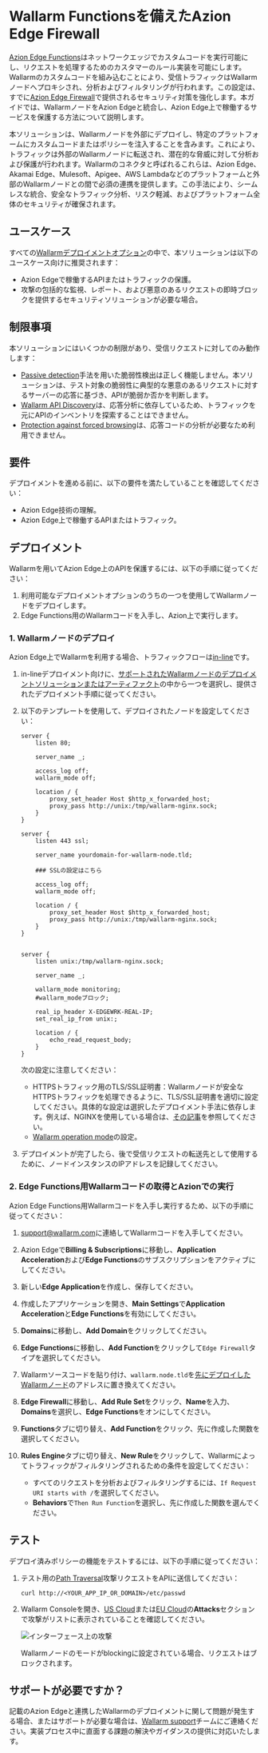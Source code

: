 [ptrav-attack-docs]:                ../../attacks-vulns-list.md#path-traversal
[attacks-in-ui-image]:              ../../images/admin-guides/test-attacks-quickstart.png

# Wallarm Functionsを備えたAzion Edge Firewall

[Azion Edge Functions](https://www.azion.com/en/products/edge-functions/)はネットワークエッジでカスタムコードを実行可能にし、リクエストを処理するためのカスタマーのルール実装を可能にします。Wallarmのカスタムコードを組み込むことにより、受信トラフィックはWallarmノードへプロキシされ、分析およびフィルタリングが行われます。この設定は、すでに[Azion Edge Firewall](https://www.azion.com/en/products/edge-firewall/)で提供されるセキュリティ対策を強化します。本ガイドでは、WallarmノードをAzion Edgeと統合し、Azion Edge上で稼働するサービスを保護する方法について説明します。

本ソリューションは、Wallarmノードを外部にデプロイし、特定のプラットフォームにカスタムコードまたはポリシーを注入することを含みます。これにより、トラフィックは外部のWallarmノードに転送され、潜在的な脅威に対して分析および保護が行われます。Wallarmのコネクタと呼ばれるこれらは、Azion Edge、Akamai Edge、Mulesoft、Apigee、AWS Lambdaなどのプラットフォームと外部のWallarmノードとの間で必須の連携を提供します。この手法により、シームレスな統合、安全なトラフィック分析、リスク軽減、およびプラットフォーム全体のセキュリティが確保されます。

## ユースケース

すべての[Wallarmデプロイメントオプション](../supported-deployment-options.md)の中で、本ソリューションは以下のユースケース向けに推奨されます：

* Azion Edgeで稼働するAPIまたはトラフィックの保護。
* 攻撃の包括的な監視、レポート、および悪意のあるリクエストの即時ブロックを提供するセキュリティソリューションが必要な場合。

## 制限事項

本ソリューションにはいくつかの制限があり、受信リクエストに対してのみ動作します：

* [Passive detection](../../about-wallarm/detecting-vulnerabilities.md#passive-detection)手法を用いた脆弱性検出は正しく機能しません。本ソリューションは、テスト対象の脆弱性に典型的な悪意のあるリクエストに対するサーバーの応答に基づき、APIが脆弱か否かを判断します。
* [Wallarm API Discovery](../../api-discovery/overview.md)は、応答分析に依存しているため、トラフィックを元にAPIのインベントリを探索することはできません。
* [Protection against forced browsing](../../admin-en/configuration-guides/protecting-against-bruteforce.md)は、応答コードの分析が必要なため利用できません。

## 要件

デプロイメントを進める前に、以下の要件を満たしていることを確認してください：

* Azion Edge技術の理解。
* Azion Edge上で稼働するAPIまたはトラフィック。

## デプロイメント

Wallarmを用いてAzion Edge上のAPIを保護するには、以下の手順に従ってください：

1. 利用可能なデプロイメントオプションのうちの一つを使用してWallarmノードをデプロイします。
1. Edge Functions用のWallarmコードを入手し、Azion上で実行します。

### 1. Wallarmノードのデプロイ

Azion Edge上でWallarmを利用する場合、トラフィックフローは[in-line](../inline/overview.md)です。

1. in-lineデプロイメント向けに、[サポートされたWallarmノードのデプロイメントソリューションまたはアーティファクト](../supported-deployment-options.md#in-line)の中から一つを選択し、提供されたデプロイメント手順に従ってください。
1. 以下のテンプレートを使用して、デプロイされたノードを設定してください：

    ```
    server {
        listen 80;

        server_name _;

        access_log off;
        wallarm_mode off;

        location / {
            proxy_set_header Host $http_x_forwarded_host;
            proxy_pass http://unix:/tmp/wallarm-nginx.sock;
        }
    }

    server {
        listen 443 ssl;

        server_name yourdomain-for-wallarm-node.tld;

        ### SSLの設定はこちら

        access_log off;
        wallarm_mode off;

        location / {
            proxy_set_header Host $http_x_forwarded_host;
            proxy_pass http://unix:/tmp/wallarm-nginx.sock;
        }
    }


    server {
        listen unix:/tmp/wallarm-nginx.sock;
        
        server_name _;
        
        wallarm_mode monitoring;
        #wallarm_modeブロック;

        real_ip_header X-EDGEWRK-REAL-IP;
        set_real_ip_from unix:;

        location / {
            echo_read_request_body;
        }
    }
    ```

    次の設定に注意してください：

    * HTTPSトラフィック用のTLS/SSL証明書：Wallarmノードが安全なHTTPSトラフィックを処理できるように、TLS/SSL証明書を適切に設定してください。具体的な設定は選択したデプロイメント手法に依存します。例えば、NGINXを使用している場合は、[その記事](https://docs.nginx.com/nginx/admin-guide/security-controls/terminating-ssl-http/)を参照してください。
    * [Wallarm operation mode](../../admin-en/configure-wallarm-mode.md)の設定。
1. デプロイメントが完了したら、後で受信リクエストの転送先として使用するために、ノードインスタンスのIPアドレスを記録してください。

### 2. Edge Functions用Wallarmコードの取得とAzionでの実行

Azion Edge Functions用Wallarmコードを入手し実行するため、以下の手順に従ってください：

1. [support@wallarm.com](mailto:support@wallarm.com)に連絡してWallarmコードを入手してください。
1. Azion Edgeで**Billing & Subscriptions**に移動し、**Application Acceleration**および**Edge Functions**のサブスクリプションをアクティブにしてください。
1. 新しい**Edge Application**を作成し、保存してください。
1. 作成したアプリケーションを開き、**Main Settings**で**Application Acceleration**と**Edge Functions**を有効にしてください。
1. **Domains**に移動し、**Add Domain**をクリックしてください。
1. **Edge Functions**に移動し、**Add Function**をクリックして`Edge Firewall`タイプを選択してください。
1. Wallarmソースコードを貼り付け、`wallarm.node.tld`を[先にデプロイしたWallarmノード](#1-deploy-a-wallarm-node)のアドレスに置き換えてください。
1. **Edge Firewall**に移動し、**Add Rule Set**をクリック、**Name**を入力、**Domains**を選択し、**Edge Functions**をオンにしてください。
1. **Functions**タブに切り替え、**Add Function**をクリック、先に作成した関数を選択してください。
1. **Rules Engine**タブに切り替え、**New Rule**をクリックして、Wallarmによってトラフィックがフィルタリングされるための条件を設定してください：

    * すべてのリクエストを分析およびフィルタリングするには、`If Request URI starts with /`を選択してください。
    * **Behaviors**で`Then Run Function`を選択し、先に作成した関数を選んでください。

## テスト

デプロイ済みポリシーの機能をテストするには、以下の手順に従ってください：

1. テスト用の[Path Traversal][ptrav-attack-docs]攻撃リクエストをAPIに送信してください：

    ```
    curl http://<YOUR_APP_IP_OR_DOMAIN>/etc/passwd
    ```
1. Wallarm Consoleを開き、[US Cloud](https://us1.my.wallarm.com/attacks)または[EU Cloud](https://my.wallarm.com/attacks)の**Attacks**セクションで攻撃がリストに表示されていることを確認してください。
    
    ![インターフェース上の攻撃][attacks-in-ui-image]

    Wallarmノードのモードがblockingに設定されている場合、リクエストはブロックされます。

## サポートが必要ですか？

記載のAzion Edgeと連携したWallarmのデプロイメントに関して問題が発生する場合、またはサポートが必要な場合は、[Wallarm support](mailto:support@wallarm.com)チームにご連絡ください。実装プロセス中に直面する課題の解決やガイダンスの提供に対応いたします。